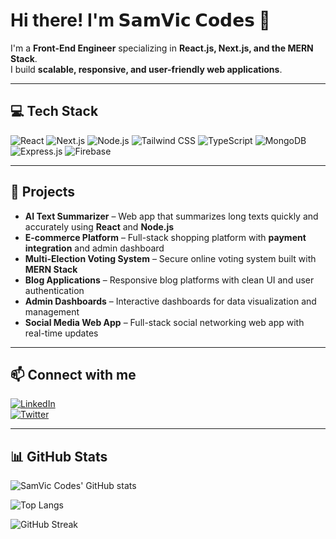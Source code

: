 # Hi there! I'm 𝗦𝗮𝗺𝗩𝗶𝗰 𝗖𝗼𝗱𝗲𝘀 👋

I'm a **Front-End Engineer** specializing in **React.js, Next.js, and the MERN Stack**.  
I build **scalable, responsive, and user-friendly web applications**.

---

## 💻 Tech Stack
![React](https://img.shields.io/badge/React-61DAFB?style=for-the-badge&logo=react&logoColor=black)
![Next.js](https://img.shields.io/badge/Next.js-000000?style=for-the-badge&logo=next.js&logoColor=white)
![Node.js](https://img.shields.io/badge/Node.js-339933?style=for-the-badge&logo=node.js&logoColor=white)
![Tailwind CSS](https://img.shields.io/badge/Tailwind_CSS-06B6D4?style=for-the-badge&logo=tailwind-css&logoColor=white)
![TypeScript](https://img.shields.io/badge/TypeScript-007ACC?style=for-the-badge&logo=typescript&logoColor=white)
![MongoDB](https://img.shields.io/badge/MongoDB-47A248?style=for-the-badge&logo=mongodb&logoColor=white)
![Express.js](https://img.shields.io/badge/Express.js-000000?style=for-the-badge&logo=express&logoColor=white)
![Firebase](https://img.shields.io/badge/Firebase-FFCA28?style=for-the-badge&logo=firebase&logoColor=black)

---

## 🚀 Projects
- **AI Text Summarizer** – Web app that summarizes long texts quickly and accurately using **React** and **Node.js**  
- **E-commerce Platform** – Full-stack shopping platform with **payment integration** and admin dashboard  
- **Multi-Election Voting System** – Secure online voting system built with **MERN Stack**  
- **Blog Applications** – Responsive blog platforms with clean UI and user authentication  
- **Admin Dashboards** – Interactive dashboards for data visualization and management  
- **Social Media Web App** – Full-stack social networking web app with real-time updates  

---

## 📫 Connect with me
[![LinkedIn](https://img.shields.io/badge/LinkedIn-0A66C2?style=for-the-badge&logo=linkedin&logoColor=white)](https://www.linkedin.com/in/akpobasa-victor/)  
[![Twitter](https://img.shields.io/badge/Twitter-1DA1F2?style=for-the-badge&logo=twitter&logoColor=white)](https://x.com/SamVicCodes)  

---

## 📊 GitHub Stats
![SamVic Codes' GitHub stats](https://github-readme-stats.vercel.app/api?username=your-username&show_icons=true&theme=radical)

![Top Langs](https://github-readme-stats.vercel.app/api/top-langs/?username=your-username&layout=compact&theme=radical)

![GitHub Streak](https://github-readme-streak-stats.herokuapp.com/?user=your-username&theme=radical)
